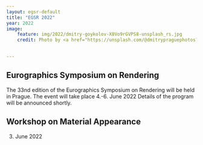 ```yaml
---
layout: egsr-default
title: "EGSR 2022"
year: 2022
image:
    feature: img/2022/dmitry-goykolov-X8Vo9rGVPS8-unsplash_rs.jpg
    credit: Photo by <a href="https://unsplash.com/@dmitrypraguephotos?utm_source=unsplash&utm_medium=referral&utm_content=creditCopyText">Dmitry Goykolov</a> on <a href="https://unsplash.com/s/photos/prague?utm_source=unsplash&utm_medium=referral&utm_content=creditCopyText">Unsplash</a>
  

---
```


## Eurographics Symposium on Rendering

The 33nd edition of the Eurographics Symposium on Rendering will be held in Prague.
The event will take place 4.-6. June 2022
Details of the program will be announced shortly.

## Workshop on Material Appearance

3. June 2022

